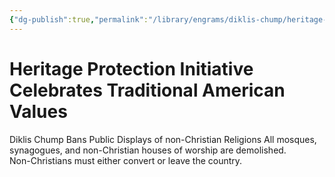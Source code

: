 ```yaml
---
{"dg-publish":true,"permalink":"/library/engrams/diklis-chump/heritage-protection-initiative-celebrates-traditional-american-values/","tags":["DC/Religion","DC/AS1"]}
---
```


# Heritage Protection Initiative Celebrates Traditional American Values
Diklis Chump Bans Public Displays of non-Christian Religions
All mosques, synagogues, and non-Christian houses of worship are demolished.  
Non-Christians must either convert or leave the country.
